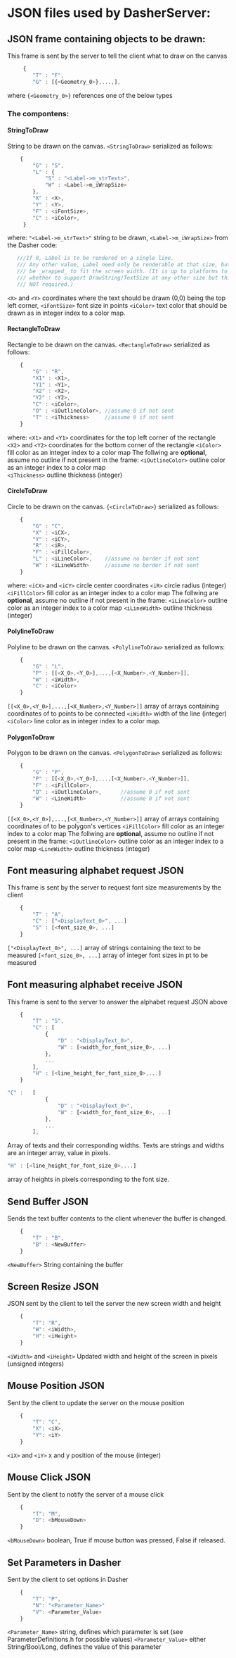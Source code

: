 # JSON files used by DasherServer:
## JSON frame containing objects to be drawn:

This frame is sent by the server to tell the client what to draw on the canvas
```js
	 {
        "T" : "F",
        "G" : [{<Geometry_0>},...,],
```

where `{<Geometry_0>}` references one of the below types

### The compontens:

#### StringToDraw

String to be drawn on the canvas. `<StringToDraw>` serialized as follows:

```js
    {
		"G" : "S",
        "L" : {
            "S" : "<Label->m_strText>",
            "W" : <Label->m_iWrapSize>
        },
        "X" : <X>,
        "Y" : <Y>,
        "F" : <iFontSize>,
        "C" : <iColor>,
	 }
```
where:
`"<Label->m_strText>"`  string to be drawn,
 `<Label->m_iWrapSize>` from the Dasher code:
 ```c++
    ///If 0, Label is to be rendered on a single line.
    /// Any other value, Label need only be renderable at that size, but should 
    /// be _wrapped_ to fit the screen width. (It is up to platforms to decide
    /// whether to support DrawString/TextSize at any other size but this is
    /// NOT required.)
 ```
`<X>` and `<Y>`         coordinates where the text should be drawn (0,0) being the top left corner,
`<iFontSize>`           font size in points
`<iColor>`              text color that should be drawn as in integer index to a color map.

#### RectangleToDraw
Rectangle to be drawn on the canvas. `<RectangleToDraw>` serialized as follows:
```js
	{
		"G" : "R",
        "X1" : <X1>,
        "Y1" : <Y1>,
        "X2" : <X2>,
        "Y2" : <Y2>,
        "C" : <iColor>,
        "O" : <iOutlineColor>, //assume 0 if not sent
        "T" : <iThickness>     //assume 0 if not sent
	}
```
where:
`<X1>` and `<Y1>` coordinates for the top left corner of the rectangle
`<X2>` and `<Y2>` coordinates for the bottom corner of the rectangle
`<iColor>`        fill color as an integer index to a color map
The follwing are **optional**, assume no outline if not present in the frame:
`<iOutlineColor>` outline color as an integer index to a color map  
`<iThickness>`    outline thickness (integer)

#### CircleToDraw
Circle to be drawn on the canvas. `{<CircleToDraw>}` serialized as follows:

```js
	{
		"G" : "C",
        "X" : <iCX>,
        "Y" : <iCY>,
        "R" : <iR>,
        "F" : <iFillColor>,
        "L" : <iLineColor>,    //assume no border if not sent
        "W" : <iLineWidth>     //assume no border if not sent
	}
```
where:
`<iCX>` and `<iCY>` circle center coordinates
`<iR>`              circle radius (integer)
`<iFillColor>`      fill color as an integer index to a color map
The follwing are **optional**, assume no outline if not present in the frame:
`<iLineColor>`      outline color as an integer index to a color map
`<iLineWidth>`      outline thickness (integer)

#### PolylineToDraw
Polyline to be drawn on the canvas. `<PolylineToDraw>` serialized as follows:

```js
	{
		"G" : "L",
        "P" : [[<X_0>,<Y_0>],...,[<X_Number>,<Y_Number>]],
        "W" : <iWidth>,
        "C" : <iColor>
	}
```

`[[<X_0>,<Y_0>],...,[<X_Number>,<Y_Number>]]` array of arrays containing coordinates of to points to be connected
`<iWidth>`                                    width of the line (integer)
`<iColor>`                                    line color as in integer index to a color map.



#### PolygonToDraw

Polygon to be drawn on the canvas. `<PolygonToDraw>` serialized as follows:

```js
	{
		"G" : "P",
	 	"P" : [[<X_0>,<Y_0>],...,[<X_Number>,<Y_Number>]],
	 	"F" : <iFillColor>,
	 	"O" : <iOutlineColor>,      //assume 0 if not sent
	 	"W" : <LineWidth>           //assume 0 if not sent
	}
```

`[[<X_0>,<Y_0>],...,[<X_Number>,<Y_Number>]]` array of arrays containing coordinates of to be polygon's vertices
`<iFillColor>`                                fill color as an integer index to a color map
The follwing are **optional**, assume no outline if not present in the frame:
`<iOutlineColor>`                             outline color as an integer index to a color map
`<LineWidth>`                                 outline thickness (integer)


## Font measuring alphabet request JSON

This frame is sent by the server to request font size measurements by the client

```js
    {
		"T" : "A",
		"C" : ["<DisplayText_0>", ...]
		"S" : [<font_size_0>, ...]
	}
```

`["<DisplayText_0>", ...]` array of strings containing the text to be measured
`[<font_size_0>, ...]`     array of integer font sizes in pt to be measured

## Font measuring alphabet receive JSON

This frame is sent to the server to answer the alphabet request JSON above
```js
	{
		"T" : "S",
		"C" : [
			{
				"D" : "<DisplayText_0>",
				"W" : [<width_for_font_size_0>, ...]
			},
			...
		],
		"H" : [<line_height_for_font_size_0>,...]
	}
```


```js
"C" :   [
			{
				"D" : "<DisplayText_0>",
				"W" : [<width_for_font_size_0>, ...]
			},
			...
	    ],
```
Array of texts and their corresponding widths. Texts are strings and widths are an integer array, value in pixels.
```js
"H" : [<line_height_for_font_size_0>,...]
```
array of heights in pixels corresponding to the font size.

## Send Buffer JSON
Sends the text buffer contents to the client whenever the buffer is changed.

```js
	{
	 	"T" : "B",
	 	"B" : <NewBuffer>
	}
```
`<NewBuffer>` String containing the buffer

## Screen Resize JSON
JSON sent by the client to tell the server the new screen width and height

```js
    {
        "T": "R",
        "W": <iWidth>,
        "H": <iHeight>
    }
```
`<iWidth>` and `<iHeight>` Updated width and height of the screen in pixels (unsigned integers)

## Mouse Position JSON
Sent by the client to update the server on the mouse position

```js
    {
        "T": "C",
        "X": <iX>,
        "Y": <iY>
    }
```
`<iX>` and `<iY>` x and y position of the mouse (integer)


## Mouse Click JSON
Sent by the client to notify the server of a mouse click


```js
    {
        "T": "M",
        "D": <bMouseDown>
    }
```
`<bMouseDown>` boolean, True if mouse button was pressed, False if released.

## Set Parameters in Dasher
Sent by the client to set options in Dasher
```js
    {
        "T": "P",
        "N": "<Parameter_Name>"
        "V": <Parameter_Value>
    }
```
`<Parameter_Name>` string, defines which parameter is set (see ParameterDefinitions.h for possible values)
`<Parameter_Value>` either String/Bool/Long, defines the value of this parameter
